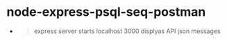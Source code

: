 # node-express-psql-seq-postman  
- > express server starts localhost 3000 displyas API json messages


